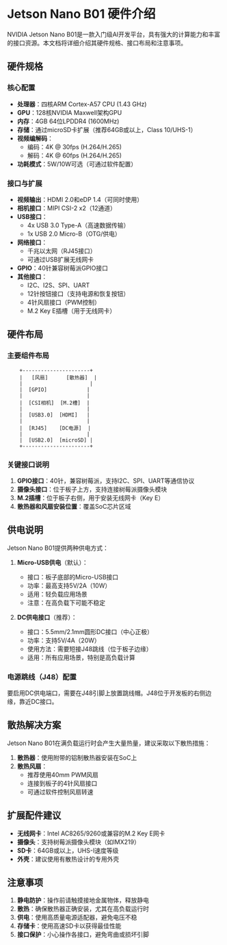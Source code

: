 # Jetson Nano B01 硬件介绍

NVIDIA Jetson Nano B01是一款入门级AI开发平台，具有强大的计算能力和丰富的接口资源。本文档将详细介绍其硬件规格、接口布局和注意事项。

## 硬件规格

### 核心配置

- **处理器**：四核ARM Cortex-A57 CPU (1.43 GHz)
- **GPU**：128核NVIDIA Maxwell架构GPU
- **内存**：4GB 64位LPDDR4 (1600MHz)
- **存储**：通过microSD卡扩展（推荐64GB或以上，Class 10/UHS-1）
- **视频编解码**：
  - 编码：4K @ 30fps (H.264/H.265)
  - 解码：4K @ 60fps (H.264/H.265)
- **功耗模式**：5W/10W可选（可通过软件配置）

### 接口与扩展

- **视频输出**：HDMI 2.0和eDP 1.4（可同时使用）
- **相机接口**：MIPI CSI-2 x2（12通道）
- **USB接口**：
  - 4x USB 3.0 Type-A（高速数据传输）
  - 1x USB 2.0 Micro-B（OTG/供电）
- **网络接口**：
  - 千兆以太网（RJ45接口）
  - 可通过USB扩展无线网卡
- **GPIO**：40针兼容树莓派GPIO接口
- **其他接口**：
  - I2C、I2S、SPI、UART
  - 12针按钮接口（支持电源和恢复按钮）
  - 4针风扇接口（PWM控制）
  - M.2 Key E插槽（用于无线网卡）

## 硬件布局

### 主要组件布局

```
    +----------------------+
    |   [风扇]      [散热器]  |
    |                      |
    |  [GPIO]             |
    |                     |
    |  [CSI相机]  [M.2槽]  |
    |                     |
    |  [USB3.0]  [HDMI]   |
    |                     |
    |  [RJ45]    [DC电源]  |
    |                     |
    |  [USB2.0]  [microSD] |
    +----------------------+
```

### 关键接口说明

1. **GPIO接口**：40针，兼容树莓派，支持I2C、SPI、UART等通信协议
2. **摄像头接口**：位于板子上方，支持连接树莓派摄像头模块
3. **M.2插槽**：位于板子右侧，用于安装无线网卡（Key E）
4. **散热器和风扇安装位置**：覆盖SoC芯片区域

## 供电说明

Jetson Nano B01提供两种供电方式：

1. **Micro-USB供电**（默认）：
   - 接口：板子底部的Micro-USB接口
   - 功率：最高支持5V/2A（10W）
   - 适用：轻负载应用场景
   - 注意：在高负载下可能不稳定

2. **DC供电接口**（推荐）：
   - 接口：5.5mm/2.1mm圆形DC接口（中心正极）
   - 功率：支持5V/4A（20W）
   - 使用方法：需要短接J48跳线（位于板子边缘）
   - 适用：所有应用场景，特别是高负载计算

### 电源跳线（J48）配置

要启用DC供电端口，需要在J48引脚上放置跳线帽。J48位于开发板的右侧边缘，靠近DC接口。

## 散热解决方案

Jetson Nano B01在满负载运行时会产生大量热量，建议采取以下散热措施：

1. **散热器**：使用附带的铝制散热器安装在SoC上
2. **散热风扇**：
   - 推荐使用40mm PWM风扇
   - 连接到板子的4针风扇接口
   - 可通过软件控制风扇转速

## 扩展配件建议

- **无线网卡**：Intel AC8265/9260或兼容的M.2 Key E网卡
- **摄像头**：支持树莓派摄像头模块（如IMX219）
- **SD卡**：64GB或以上，UHS-I速度等级
- **外壳**：建议使用有散热设计的专用外壳

## 注意事项

1. **静电防护**：操作前请触摸接地金属物体，释放静电
2. **散热**：确保散热器正确安装，尤其在高负载运行时
3. **供电**：使用高质量电源适配器，避免电压不稳
4. **存储卡**：使用高速SD卡以获得最佳性能
5. **接口保护**：小心操作各接口，避免弯曲或损坏引脚 